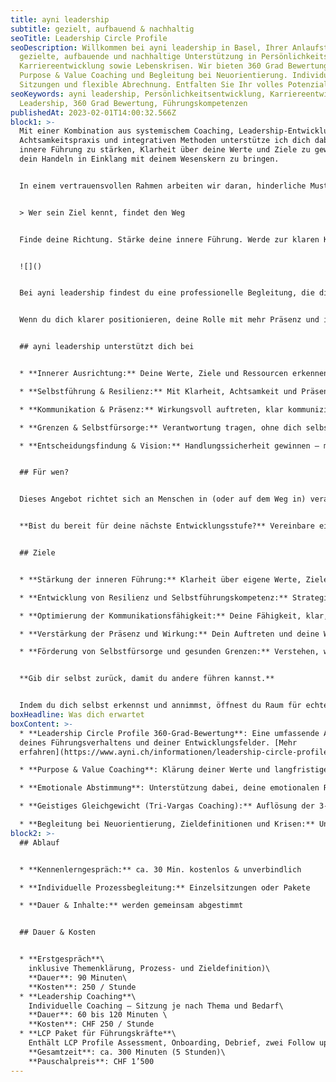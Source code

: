```yaml
---
title: ayni leadership
subtitle: gezielt, aufbauend & nachhaltig
seoTitle: Leadership Circle Profile
seoDescription: Willkommen bei ayni leadership in Basel, Ihrer Anlaufstelle für
  gezielte, aufbauende und nachhaltige Unterstützung in Persönlichkeits- und
  Karriereentwicklung sowie Lebenskrisen. Wir bieten 360 Grad Bewertungen,
  Purpose & Value Coaching und Begleitung bei Neuorientierung. Individuelle
  Sitzungen und flexible Abrechnung. Entfalten Sie Ihr volles Potenzial heute.
seoKeywords: ayni leadership, Persönlichkeitsentwicklung, Karriereentwicklung,
  Leadership, 360 Grad Bewertung, Führungskompetenzen
publishedAt: 2023-02-01T14:00:32.566Z
block1: >-
  Mit einer Kombination aus systemischem Coaching, Leadership-Entwicklung,
  Achtsamkeitspraxis und integrativen Methoden unterstütze ich dich dabei, deine
  innere Führung zu stärken, Klarheit über deine Werte und Ziele zu gewinnen und
  dein Handeln in Einklang mit deinem Wesenskern zu bringen.


  In einem vertrauensvollen Rahmen arbeiten wir daran, hinderliche Muster zu erkennen, Selbstwirksamkeit zu stärken und deinen authentischen Führungsstil zu entfalten. 


  > Wer sein Ziel kennt, findet den Weg


  Finde deine Richtung. Stärke deine innere Führung. Werde zur klaren Kraft in deinem Leben.


  ![]()


  Bei ayni leadership findest du eine professionelle Begleitung, die dich in persönlichen und beruflichen Wachstumsprozessen stärkt, ob als Führungskraft oder in einer verantwortungsvollen Position.


  Wenn du dich klarer positionieren, deine Rolle mit mehr Präsenz und innerer Stabilität gestalten und deinen ganz eigenen Führungsweg finden möchtest, begleite ich dich gerne dabei.


  ## ayni leadership unterstützt dich bei


  * **Innerer Ausrichtung:** Deine Werte, Ziele und Ressourcen erkennen – und aus ihnen heraus führen.

  * **Selbstführung & Resilienz:** Mit Klarheit, Achtsamkeit und Präsenz durch komplexe Situationen navigieren.

  * **Kommunikation & Präsenz:** Wirkungsvoll auftreten, klar kommunizieren und authentisch bleiben.

  * **Grenzen & Selbstfürsorge:** Verantwortung tragen, ohne dich selbst zu verlieren.

  * **Entscheidungsfindung & Vision:** Handlungssicherheit gewinnen – mit Herz, Kopf und Intuition.


  ## Für wen?


  Dieses Angebot richtet sich an Menschen in (oder auf dem Weg in) verantwortungsvolle Rollen: Führungskräfte, Projektleitende, sowie alle, die Klarheit, Integrität und persönliche Entwicklung im Beruf vereinen möchten.


  **Bist du bereit für deine nächste Entwicklungsstufe?** Vereinbare ein unverbindliches Kennenlerngespräch und finde heraus, wie du mit innerer Klarheit und authentischer Präsenz deinen eigenen Führungsweg gestaltest. Ich freue mich auf dich.


  ## Ziele


  * **Stärkung der inneren Führung:** Klarheit über eigene Werte, Ziele und Ressourcen entwickeln, um authentisch und mit innerer Stärke zu führen.

  * **Entwicklung von Resilienz und Selbstführungskompetenz:** Strategien erarbeiten, um in herausfordernden Situationen fokussiert und achtsam zu bleiben.

  * **Optimierung der Kommunikationsfähigkeit:** Deine Fähigkeit, klar, authentisch und wirksam zu kommunizieren, weiterentwickeln.

  * **Verstärkung der Präsenz und Wirkung:** Dein Auftreten und deine Wirkung als Führungskraft stärken, um mehr Einfluss und Vertrauen zu gewinnen.

  * **Förderung von Selbstfürsorge und gesunden Grenzen:** Verstehen, wie du Verantwortung trägst, ohne dich selbst zu überfordern, und so deine nachhaltige Leistung als Führungskraft sicherst.


  **Gib dir selbst zurück, damit du andere führen kannst.**


  Indem du dich selbst erkennst und annimmst, öffnest du Raum für echte Verbindung, neue Perspektiven und nachhaltige Wirkung, in deinem Leben und im Miteinander.
boxHeadline: Was dich erwartet
boxContent: >-
  * **Leadership Circle Profile 360-Grad-Bewertung**: Eine umfassende Analyse
  deines Führungsverhaltens und deiner Entwicklungsfelder. [Mehr
  erfahren](https://www.ayni.ch/informationen/leadership-circle-profile)

  * **Purpose & Value Coaching**: Klärung deiner Werte und langfristigen Ziele, um dein Handeln in Einklang mit deinem inneren Kompass zu bringen.

  * **Emotionale Abstimmung**: Unterstützung dabei, deine emotionalen Reaktionen zu erkennen und sie zielgerichtet in dein Führungsverhalten zu integrieren.

  * **Geistiges Gleichgewicht (Tri-Vargas Coaching):** Auflösung der 3-er Matrix von Handlungen/Purpose, Wohlstand und Wünschen, um eine harmonische Balance zwischen diesen Bereichen zu erreichen.

  * **Begleitung bei Neuorientierung, Zieldefinitionen und Krisen:** Unterstützung bei beruflichen oder persönlichen Umbrüchen, Zielsetzungen und der Umsetzung von Veränderungen.
block2: >-
  ## Ablauf


  * **Kennenlerngespräch:** ca. 30 Min. kostenlos & unverbindlich

  * **Individuelle Prozessbegleitung:** Einzelsitzungen oder Pakete

  * **Dauer & Inhalte:** werden gemeinsam abgestimmt


  ## Dauer & Kosten


  * **Erstgespräch**\
    inklusive Themenklärung, Prozess- und Zieldefinition)\
    **Dauer**: 90 Minuten\
    **Kosten**: 250 / Stunde
  * **Leadership Coaching**\
    Individuelle Coaching – Sitzung je nach Thema und Bedarf\
    **Dauer**: 60 bis 120 Minuten \
    **Kosten**: CHF 250 / Stunde
  * **LCP Paket für Führungskräfte**\
    Enthält LCP Profile Assessment, Onboarding, Debrief, zwei Follow up Sessions\
    **Gesamtzeit**: ca. 300 Minuten (5 Stunden)\
    **Pauschalpreis**: CHF 1’500
---
```


